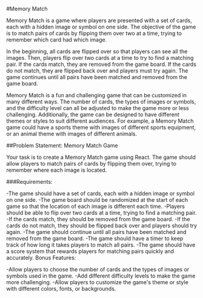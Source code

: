 #Memory Match

Memory Match is a game where players are presented with a set of cards, each with a hidden image or symbol on one side. The objective of the game is to match pairs of cards by flipping them over two at a time, trying to remember which card had which image.

In the beginning, all cards are flipped over so that players can see all the images. Then, players flip over two cards at a time to try to find a matching pair. If the cards match, they are removed from the game board. If the cards do not match, they are flipped back over and players must try again. The game continues until all pairs have been matched and removed from the game board.

Memory Match is a fun and challenging game that can be customized in many different ways. The number of cards, the types of images or symbols, and the difficulty level can all be adjusted to make the game more or less challenging. Additionally, the game can be designed to have different themes or styles to suit different audiences. For example, a Memory Match game could have a sports theme with images of different sports equipment, or an animal theme with images of different animals.

##Problem Statement: Memory Match Game

Your task is to create a Memory Match game using React. The game should allow players to match pairs of cards by flipping them over, trying to remember where each image is located.

###Requirements:

-The game should have a set of cards, each with a hidden image or symbol on one side.
-The game board should be randomized at the start of each game so that the location of each image is different each time.
-Players should be able to flip over two cards at a time, trying to find a matching pair.
-If the cards match, they should be removed from the game board.
-If the cards do not match, they should be flipped back over and players should try again.
-The game should continue until all pairs have been matched and removed from the game board.
-The game should have a timer to keep track of how long it takes players to match all pairs.
-The game should have a score system that rewards players for matching pairs quickly and accurately.
Bonus Features:

-Allow players to choose the number of cards and the types of images or symbols used in the game.
-Add different difficulty levels to make the game more challenging.
-Allow players to customize the game's theme or style with different colors, fonts, or backgrounds.
